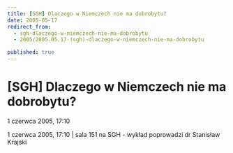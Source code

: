 ```yaml
---
title: [SGH] Dlaczego w Niemczech nie ma dobrobytu?
date: 2005-05-17
redirect_from: 
  - sgh-dlaczego-w-niemczech-nie-ma-dobrobytu
  - 2005/2005.05.17-(sgh)-dlaczego-w-niemczech-nie-ma-dobrobytu

published: true
---
```




# [SGH] Dlaczego w Niemczech nie ma dobrobytu?

<time>1 czerwca 2005, 17:10</time>

1 czerwca 2005, 17:10 | sala 151 na SGH - wykład poprowadzi dr Stanisław Krajski

<!--CONTENT FROM OLD SERVER (jos before 2013): 1 czerwca 2005, 17:10 | sala 151 na SGH - wykład poprowadzi dr Stanisław Krajski
-->

<!--{{json:{"created_date":"2005-05-17 22:58:11","publish_down":"0000-00-00 00:00:00","id":"238"}}}-->
